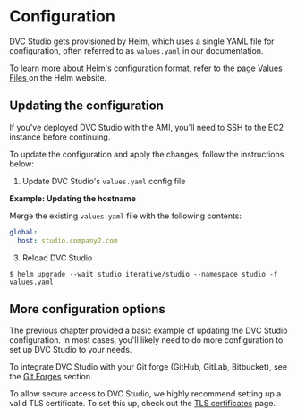# Configuration

DVC Studio gets provisioned by Helm, which uses a single YAML file for
configuration, often referred to as `values.yaml` in our documentation.

To learn more about Helm's configuration format, refer to the page
[Values Files ](https://helm.sh/docs/chart_template_guide/values_files/) on the
Helm website.

## Updating the configuration

<admon type="info">

If you've deployed DVC Studio with the AMI, you'll need to SSH to the EC2
instance before continuing.

</admon>

To update the configuration and apply the changes, follow the instructions
below:

1. Update DVC Studio's `values.yaml` config file

**Example: Updating the hostname**

Merge the existing `values.yaml` file with the following contents:

```yaml
global:
  host: studio.company2.com
```

3. Reload DVC Studio

```cli
$ helm upgrade --wait studio iterative/studio --namespace studio -f values.yaml
```

## More configuration options

The previous chapter provided a basic example of updating the DVC Studio
configuration. In most cases, you'll likely need to do more configuration to set
up DVC Studio to your needs.

To integrate DVC Studio with your Git forge (GitHub, GitLab, Bitbucket), see the
[Git Forges](/doc/studio/self-hosting/configuration/git-forges) section.

To allow secure access to DVC Studio, we highly recommend setting up a valid TLS
certificate. To set this up, check out the
[TLS certificates](/doc/studio/self-hosting/configuration/tls) page.
